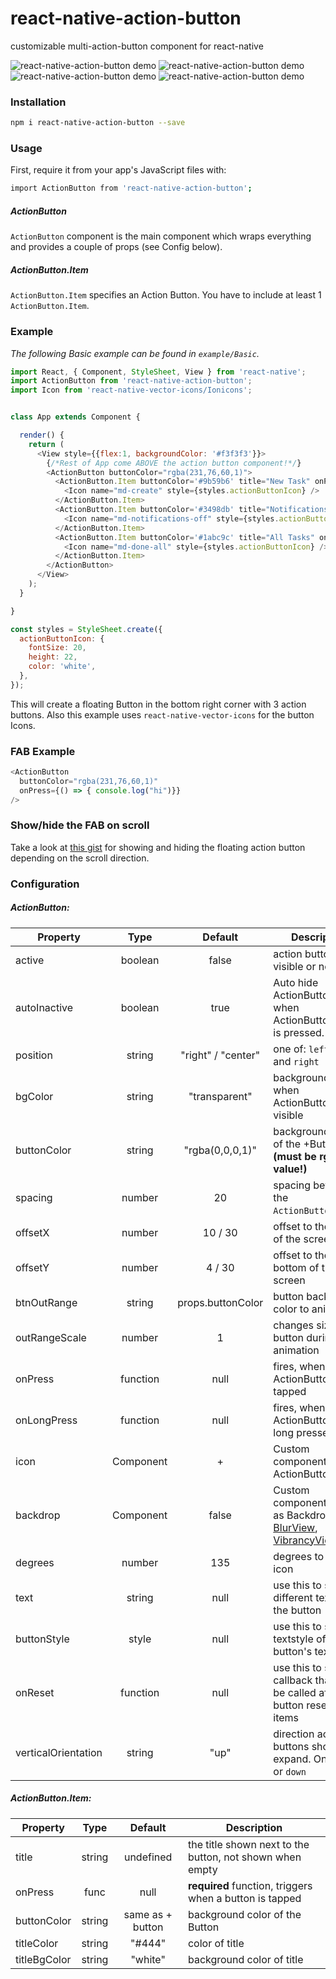 # react-native-action-button
customizable multi-action-button component for react-native

![react-native-action-button demo](http://i.giphy.com/26BkMir9IcAhqe4EM.gif)
![react-native-action-button demo](http://i.giphy.com/xTcnTeW9BBXh8wMhLq.gif)
![react-native-action-button demo](http://i.giphy.com/l0K7psuhDQGLeT3d6.gif)
![react-native-action-button demo](http://i.giphy.com/xTcnSOtuet39cM46s0.gif)

### Installation
```bash
npm i react-native-action-button --save
```

### Usage

First, require it from your app's JavaScript files with:
```bash
import ActionButton from 'react-native-action-button';
```

##### ActionButton
`ActionButton` component is the main component which wraps everything and provides a couple of props (see Config below).

##### ActionButton.Item
`ActionButton.Item` specifies an Action Button. You have to include at least 1 `ActionButton.Item`.


### Example
_The following Basic example can be found in `example/Basic`._

```js
import React, { Component, StyleSheet, View } from 'react-native';
import ActionButton from 'react-native-action-button';
import Icon from 'react-native-vector-icons/Ionicons';


class App extends Component {

  render() {
    return (
      <View style={{flex:1, backgroundColor: '#f3f3f3'}}>
        {/*Rest of App come ABOVE the action button component!*/}
        <ActionButton buttonColor="rgba(231,76,60,1)">
          <ActionButton.Item buttonColor='#9b59b6' title="New Task" onPress={() => console.log("notes tapped!")}>
            <Icon name="md-create" style={styles.actionButtonIcon} />
          </ActionButton.Item>
          <ActionButton.Item buttonColor='#3498db' title="Notifications" onPress={() => {}}>
            <Icon name="md-notifications-off" style={styles.actionButtonIcon} />
          </ActionButton.Item>
          <ActionButton.Item buttonColor='#1abc9c' title="All Tasks" onPress={() => {}}>
            <Icon name="md-done-all" style={styles.actionButtonIcon} />
          </ActionButton.Item>
        </ActionButton>
      </View>
    );
  }

}

const styles = StyleSheet.create({
  actionButtonIcon: {
    fontSize: 20,
    height: 22,
    color: 'white',
  },
});
```

This will create a floating Button in the bottom right corner with 3 action buttons.
Also this example uses `react-native-vector-icons` for the button Icons.

### FAB Example
```js
<ActionButton
  buttonColor="rgba(231,76,60,1)"
  onPress={() => { console.log("hi")}}
/>
```

### Show/hide the FAB on scroll
Take a look at [this gist](https://gist.github.com/mmazzarolo/cfd467436f9d110e94a685b06eb3900f) for showing and hiding the floating action button depending on the scroll direction.  

### Configuration

##### ActionButton:
| Property      | Type          | Default             | Description |
| ------------- |:-------------:|:------------:       | ----------- |
| active        | boolean       | false               | action buttons visible or not
| autoInactive  | boolean       | true                | Auto hide ActionButtons when ActionButton.Item is pressed.
| position      | string        | "right" / "center"  | one of: `left` `center` and `right`
| bgColor       | string        | "transparent"       | background color when ActionButtons are visible
| buttonColor   | string        | "rgba(0,0,0,1)"     | background color of the +Button **(must be rgba value!)**
| spacing       | number        | 20                  | spacing between the `ActionButton.Item`s
| offsetX       | number        | 10 / 30             | offset to the sides of the screen
| offsetY       | number        | 4 / 30              | offset to the bottom of the screen
| btnOutRange   | string        | props.buttonColor   | button background color to animate to
| outRangeScale | number        | 1                   | changes size of button during animation
| onPress       | function      | null                | fires, when ActionButton is tapped
| onLongPress   | function      | null                | fires, when ActionButton is long pressed
| icon          | Component     | +                   | Custom component for ActionButton Icon
| backdrop      | Component     | false               | Custom component for use as Backdrop (i.e. [BlurView](https://github.com/react-native-fellowship/react-native-blur#blur-view), [VibrancyView](https://github.com/react-native-fellowship/react-native-blur#vibrancy-view))
| degrees       | number        | 135                 | degrees to rotate icon
| text          | string        | null                | use this to set a different text on the button
| buttonStyle   | style         | null                | use this to set the textstyle of the button's text
| onReset       | function      | null                | use this to set the callback that will be called after the button reset's it's items
| verticalOrientation | string  | "up"                | direction action buttons should expand.  One of: `up` or `down`

##### ActionButton.Item:
| Property      | Type          | Default             | Description |
| ------------- |:-------------:|:------------:       | ----------- |
| title         | string        | undefined           | the title shown next to the button, not shown when empty
| onPress       | func          | null                | **required** function, triggers when a button is tapped
| buttonColor   | string        | same as + button    | background color of the Button
| titleColor    | string        | "#444"              | color of title
| titleBgColor  | string        | "white"             | background color of title
